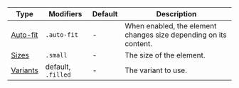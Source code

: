 | Type                  | Modifiers          | Default | Description                                                      |
| --------------------- | ------------------ | ------- | ---------------------------------------------------------------- |
| [Auto-fit](#auto-fit) | `.auto-fit`        | -       | When enabled, the element changes size depending on its content. |
| [Sizes](#sizes)       | `.small`           | -       | The size of the element.                                         |
| [Variants](#variants) | default, `.filled` | -       | The variant to use.                                              |
